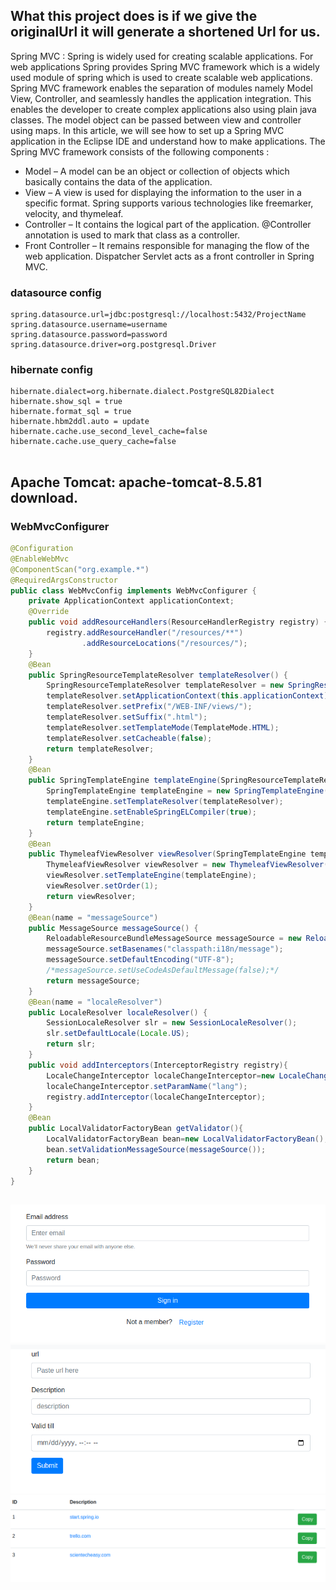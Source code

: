 










## What this project does is if we give the originalUrl it will generate a shortened Url for us.

Spring MVC : Spring is widely used for creating scalable applications. For web applications Spring provides Spring MVC framework which is a widely used module of spring which is used to create scalable web applications. Spring MVC framework enables the separation of modules namely Model View, Controller, and seamlessly handles the application integration. This enables the developer to create complex applications also using plain java classes. The model object can be passed between view and controller using maps. In this article, we will see how to set up a Spring MVC application in the Eclipse IDE and understand how to make applications. The Spring MVC framework consists of the following components :

- Model – A model can be an object or collection of objects which basically contains the data of the application.
- View – A view is used for displaying the information to the user in a specific format. Spring supports various technologies like freemarker, velocity, and thymeleaf.
- Controller – It contains the logical part of the application. @Controller annotation is used to mark that class as a controller.
- Front Controller – It remains responsible for managing the flow of the web application. Dispatcher Servlet acts as a front controller in Spring MVC.


### datasource config
```
spring.datasource.url=jdbc:postgresql://localhost:5432/ProjectName
spring.datasource.username=username
spring.datasource.password=password
spring.datasource.driver=org.postgresql.Driver

```

### hibernate config
```
hibernate.dialect=org.hibernate.dialect.PostgreSQL82Dialect
hibernate.show_sql = true
hibernate.format_sql = true
hibernate.hbm2ddl.auto = update
hibernate.cache.use_second_level_cache=false
hibernate.cache.use_query_cache=false
        
```
## Apache Tomcat: apache-tomcat-8.5.81 download.

### WebMvcConfigurer
```java
@Configuration
@EnableWebMvc
@ComponentScan("org.example.*")
@RequiredArgsConstructor
public class WebMvcConfig implements WebMvcConfigurer {
    private ApplicationContext applicationContext;
    @Override
    public void addResourceHandlers(ResourceHandlerRegistry registry) {
        registry.addResourceHandler("/resources/**")
                .addResourceLocations("/resources/");
    }
    @Bean
    public SpringResourceTemplateResolver templateResolver() {
        SpringResourceTemplateResolver templateResolver = new SpringResourceTemplateResolver();
        templateResolver.setApplicationContext(this.applicationContext);
        templateResolver.setPrefix("/WEB-INF/views/");
        templateResolver.setSuffix(".html");
        templateResolver.setTemplateMode(TemplateMode.HTML);
        templateResolver.setCacheable(false);
        return templateResolver;
    }
    @Bean
    public SpringTemplateEngine templateEngine(SpringResourceTemplateResolver templateResolver) {
        SpringTemplateEngine templateEngine = new SpringTemplateEngine();
        templateEngine.setTemplateResolver(templateResolver);
        templateEngine.setEnableSpringELCompiler(true);
        return templateEngine;
    }
    @Bean
    public ThymeleafViewResolver viewResolver(SpringTemplateEngine templateEngine) {
        ThymeleafViewResolver viewResolver = new ThymeleafViewResolver();
        viewResolver.setTemplateEngine(templateEngine);
        viewResolver.setOrder(1);
        return viewResolver;
    }
    @Bean(name = "messageSource")
    public MessageSource messageSource() {
        ReloadableResourceBundleMessageSource messageSource = new ReloadableResourceBundleMessageSource();
        messageSource.setBasenames("classpath:i18n/message");
        messageSource.setDefaultEncoding("UTF-8");
        /*messageSource.setUseCodeAsDefaultMessage(false);*/
        return messageSource;
    }
    @Bean(name = "localeResolver")
    public LocaleResolver localeResolver() {
        SessionLocaleResolver slr = new SessionLocaleResolver();
        slr.setDefaultLocale(Locale.US);
        return slr;
    }
    public void addInterceptors(InterceptorRegistry registry){
        LocaleChangeInterceptor localeChangeInterceptor=new LocaleChangeInterceptor();
        localeChangeInterceptor.setParamName("lang");
        registry.addInterceptor(localeChangeInterceptor);
    }
    @Bean
    public LocalValidatorFactoryBean getValidator(){
        LocalValidatorFactoryBean bean=new LocalValidatorFactoryBean();
        bean.setValidationMessageSource(messageSource());
        return bean;
    }
}
```
##
![register](register.png)
![add](add.png)
![home](home.png)


